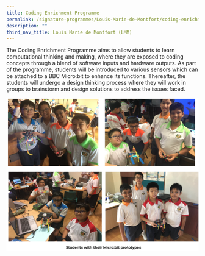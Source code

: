```yaml
---
title: Coding Enrichment Programme
permalink: /signature-programmes/Louis-Marie-de-Montfort/coding-enrichment-programme/
description: ""
third_nav_title: Louis Marie de Montfort (LMM)
---
```




The Coding Enrichment Programme aims to allow students to learn computational thinking and making, where they are exposed to coding concepts through a blend of software inputs and hardware outputs. As part of the programme, students will be introduced to various sensors which can be attached to a BBC Micro:bit to enhance its functions. Thereafter, the students will undergo a design thinking process where they will work in groups to brainstorm and design solutions to address the issues faced.

![](/images/cep1.png)